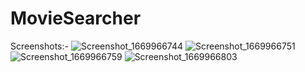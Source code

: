 # MovieSearcher

Screenshots:- 
![Screenshot_1669966744](https://user-images.githubusercontent.com/31884259/205241100-806090ff-d3e6-45b2-a919-b8e233824a25.png)
![Screenshot_1669966751](https://user-images.githubusercontent.com/31884259/205241105-c73302cd-01e6-4db1-9e91-c406c6cc4dfa.png)
![Screenshot_1669966759](https://user-images.githubusercontent.com/31884259/205241107-9e5da958-d8e3-4f08-8d24-69c90c802b84.png)
![Screenshot_1669966803](https://user-images.githubusercontent.com/31884259/205241108-8230f7da-ce2e-49df-9dbe-f2e51eb4f164.png)
